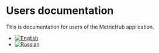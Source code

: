 # Users documentation

This is documentation for users of the MetricHub application.

- [![English](https://img.shields.io/badge/English-red)](https://github.com/DataScience-py/MetricHub/tree/main/docs/users/en)
-  [![Russian](https://img.shields.io/badge/Russian-red)](https://github.com/DataScience-py/MetricHub/tree/main/docs/users/ru)
